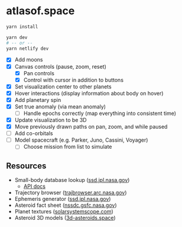 # atlasof.space

```sh
yarn install

yarn dev
# -- or --
yarn netlify dev
```

- [x] Add moons
- [x] Canvas controls (pause, zoom, reset)
  - [x] Pan controls
  - [x] Control with cursor in addition to buttons
- [x] Set visualization center to other planets
- [x] Hover interactions (display information about body on hover)
- [x] Add planetary spin
- [x] Set true anomaly (via mean anomaly)
  - [ ] Handle epochs correctly (map everything into consistent time)
- [x] Update visualization to be 3D
- [x] Move previously drawn paths on pan, zoom, and while paused
- [ ] Add co-orbitals
- [ ] Model spacecraft (e.g. Parker, Juno, Cassini, Voyager)
  - [ ] Choose mission from list to simulate

## Resources

- Small-body database lookup ([ssd.jpl.nasa.gov](https://ssd.jpl.nasa.gov/tools/sbdb_lookup.html))
  - [API docs](https://ssd-api.jpl.nasa.gov/doc/sbdb.html)
- Trajectory browser ([trajbrowser.arc.nasa.gov](https://trajbrowser.arc.nasa.gov/traj_browser.php))
- Ephemeris generator ([ssd.jpl.nasa.gov](https://ssd.jpl.nasa.gov/horizons/app.html#/))
- Asteroid fact sheet ([nssdc.gsfc.nasa.gov](https://nssdc.gsfc.nasa.gov/planetary/factsheet/asteroidfact.html))
- Planet textures ([solarsystemscope.com](https://www.solarsystemscope.com/textures/))
- Asteroid 3D models ([3d-asteroids.space](https://3d-asteroids.space/asteroids/))
